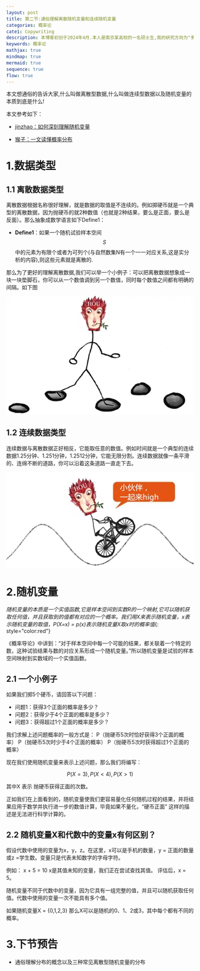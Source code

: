 ```yaml
---
layout: post
title: 第二节:通俗理解离散随机变量和连续随机变量
categories: 概率论
cate1: Copywriting
description: 本博客初创于2024年4月.本人是南京某高校的一名硕士生,我的研究方向为"多模态学习"(数学专业).
keywords: 概率论
mathjax: true
mindmap: true
mermaid: true
sequence: true
flow: true
---
```


本文想通俗的告诉大家,什么叫做离散型数据,什么叫做连续型数据以及随机变量的本质到底是什么!

本文参考如下：
* [jinzhao：如何深刻理解随机变量](https://zhuanlan.zhihu.com/p/150295256)

* [猴子：一文读懂概率分布](https://www.zhihu.com/tardis/zm/art/28309212?source_id=1003)

# 1.数据类型

## 1.1 离散数据类型

离散数据根据名称很好理解，就是数据的取值是不连续的。例如掷硬币就是一个典型的离散数据，因为抛硬币的就2种数值（也就是2种结果，要么是正面，要么是反面）。那么抽象成数学语言如下Define1：

* **Define1**：如果一个随机试验样本空间$$S$$中的元素为有限个或者为可列个(与自然数集N有一个一一对应关系,这是实分析的内容),则这些元素就是离散的.

那么为了更好的理解离散数据,我们可以举一个小例子：可以把离散数据想象成一块一块垫脚石，你可以从一个数值调到另一个数值，同时每个数值之间都有明确的间隔。如下图

![离散数据](/images/posts/lisan.png)

## 1.2 连续数据类型

连续数据与离散数据正好相反，它能取任意的数值。例如时间就是一个典型的连续数据1.25分钟、1.251分钟，1.2512分钟，它能无限分割。连续数据就像一条平滑的、连绵不断的道路，你可以沿着这条道路一直走下去。

![连续数据](/images/posts/lianxu.png)

# 2.随机变量

*随机变量的本质是一个实值函数,它是样本空间到实数R的一个映射,它可以随机获取任何值，并且获取到的值都有对应的一个概率。我们用X来表示随机变量，x表示随机变量的取值，P(X=x) = p(x)表示随机变量X取x时的概率值*{: style="color:red"}

《概率导论》中讲到：“对于样本空间中每一个可能的结果，都关联着一个特定的数，这种试验结果与数的对应关系形成一个随机变量。”所以随机变量是试验的样本空间映射到实数域的一个实值函数。

## 2.1 一个小例子
如果我们掷5个硬币，请回答以下问题：

* 问题1：获得3个正面的概率是多少？
* 问题2：获得少于4个正面的概率是多少？
* 问题3：获得超过1个正面的概率是多少？

我们求解上述问题概率的一般方式是： P（抛硬币5次时恰好获得3个正面的概率） P（抛硬币5次时少于4个正面的概率） P（抛硬币5次时获得超过1个正面的概率）

现在我们使用随机变量来表示上述问题，那么我们将编写：

$$P(X=3) , P(X<4) , P(X>1)$$

其中X 表示 抛硬币获得正面的次数。

正如我们在上面看到的，随机变量使我们更容易量化任何随机过程的结果，并将结果应用于数学并执行进一步的数值计算，毕竟如果不量化，“硬币正面” 这样的描述是无法进行科学计算的。

## 2.2 随机变量X和代数中的变量x有何区别？

假设代数中使用的变量为x，y，z。在这里，x可以是手机的数量，y = 正面的数量 或z =学生数。变量只是代表未知数字的字母字符。

例如： x + 5 = 10 x是其值未知的变量，我们正在尝试查找其值。 评估后，x = 5。

随机变量不同于代数中的变量，因为它具有一组完整的值，并且可以随机获取任何值。代数中使用的变量一次不能具有多个值。

如果随机变量X = {0,1,2,3} 那么X可以是随机的0、1、2或3，其中每个都有不同的概率。

# 3.下节预告

* 通俗理解分布的概念以及三种常见离散型随机变量的分布
